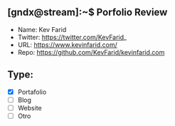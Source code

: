 ## [gndx@stream]:~$ Porfolio Review

- Name: Kev Farid
- Twitter: https://twitter.com/KevFarid_
- URL: https://www.kevinfarid.com/
- Repo: https://github.com/KevFarid/kevinfarid.com

## Type:
  - [x] Portafolio
  - [ ] Blog
  - [ ] Website
  - [ ] Otro
